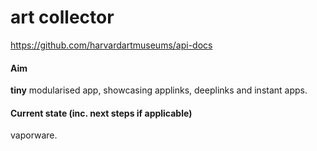 art collector
=============

https://github.com/harvardartmuseums/api-docs

#### Aim
**tiny** modularised app, showcasing applinks, deeplinks and instant apps.

#### Current state (inc. next steps if applicable)
vaporware.
